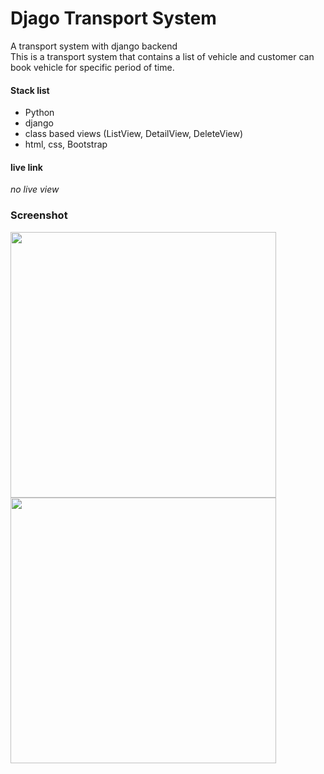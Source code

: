 # Djago Transport System
A transport system with django backend <br>
This is a transport system that contains a list of vehicle and customer can book vehicle for specific period of time.
#### Stack list

- Python
- django
- class based views (ListView, DetailView, DeleteView)
- html, css, Bootstrap

#### live link
_no live view_

### Screenshot
<!--- [![passenger-view.png](https://i.postimg.cc/1tjc0NLJ/passenger-view.png)](https://postimg.cc/S2cMkjQM) [![car-view.png](https://i.postimg.cc/RFFLnTbW/car-view.png)](https://postimg.cc/DW9X91hh) -->

<img src="https://i.postimg.cc/1tjc0NLJ/passenger-view.png" width="425"/> <img src="https://i.postimg.cc/RFFLnTbW/car-view.png" width="425" /> 
